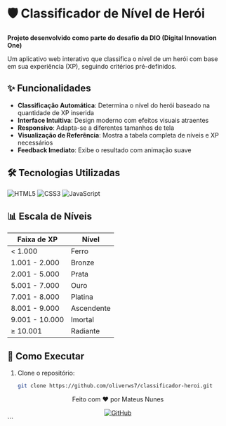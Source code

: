# 🛡️ Classificador de Nível de Herói

**Projeto desenvolvido como parte do desafio da DIO (Digital Innovation One)**



Um aplicativo web interativo que classifica o nível de um herói com base em sua experiência (XP), seguindo critérios pré-definidos.

## ✨ Funcionalidades

- **Classificação Automática**: Determina o nível do herói baseado na quantidade de XP inserida
- **Interface Intuitiva**: Design moderno com efeitos visuais atraentes
- **Responsivo**: Adapta-se a diferentes tamanhos de tela
- **Visualização de Referência**: Mostra a tabela completa de níveis e XP necessários
- **Feedback Imediato**: Exibe o resultado com animação suave

## 🛠️ Tecnologias Utilizadas

![HTML5](https://img.shields.io/badge/HTML5-E34F26?style=for-the-badge&logo=html5&logoColor=white)
![CSS3](https://img.shields.io/badge/CSS3-1572B6?style=for-the-badge&logo=css3&logoColor=white)
![JavaScript](https://img.shields.io/badge/JavaScript-F7DF1E?style=for-the-badge&logo=javascript&logoColor=black)

## 📊 Escala de Níveis

| Faixa de XP        | Nível       |
|--------------------|-------------|
| < 1.000           | Ferro       |
| 1.001 - 2.000     | Bronze      |
| 2.001 - 5.000     | Prata       |
| 5.001 - 7.000     | Ouro        |
| 7.001 - 8.000     | Platina     |
| 8.001 - 9.000     | Ascendente  |
| 9.001 - 10.000    | Imortal     |
| ≥ 10.001          | Radiante    |

## 🚀 Como Executar

1. Clone o repositório:
   ```bash
   git clone https://github.com/oliverws7/classificador-heroi.git
<div align="center"> <p>Feito com ❤️ por Mateus Nunes</p> <a href="https://github.com/oliverws7"> <img src="https://img.shields.io/badge/GitHub-100000?style=for-the-badge&logo=github&logoColor=white" alt="GitHub"> </a> </div> ```
